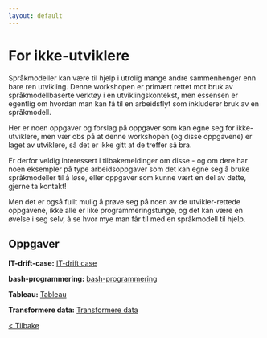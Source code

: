 ```yaml
---
layout: default
---
```


# For ikke-utviklere

Språkmodeller kan være til hjelp i utrolig mange andre sammenhenger enn bare ren utvikling.
Denne workshopen er primært rettet mot bruk av språkmodellbaserte verktøy i en utviklingskontekst,
men essensen er egentlig om hvordan man kan få til en arbeidsflyt som inkluderer bruk av en språkmodell.

Her er noen oppgaver og forslag på oppgaver som kan egne seg for ikke-utviklere,
men vær obs på at denne workshopen (og disse oppgavene) er laget av utviklere,
så det er ikke gitt at de treffer så bra.

Er derfor veldig interessert i tilbakemeldinger om disse -
og om dere har noen eksempler på type arbeidsoppgaver som det kan egne seg å bruke
språkmodeller til å løse, eller oppgaver som kunne vært en del av dette,
gjerne ta kontakt!

Men det er også fullt mulig å prøve seg på noen av de utvikler-rettede oppgavene,
ikke alle er like programmeringstunge, og det kan være en øvelse i seg selv, å se hvor mye man får til
med en språkmodell til hjelp.

## Oppgaver

**IT-drift-case:** [IT-drift case](./exercises/IT-drift-case.md)

**bash-programmering:** [bash-programmering](./exercises/Bash-programmering.md)

**Tableau:** [Tableau](./exercises/Tableau.md)

**Transformere data:** [Transformere data](./exercises/Transformere-data.md)

[< Tilbake](../)
